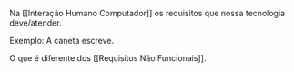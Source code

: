 Na [[Interação Humano Computador]] os requisitos que nossa tecnologia deve/atender.

Exemplo: A caneta escreve.

O que é diferente dos [[Requisitos Não Funcionais]].